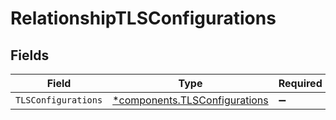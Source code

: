 # RelationshipTLSConfigurations


## Fields

| Field                                                                     | Type                                                                      | Required                                                                  | Description                                                               |
| ------------------------------------------------------------------------- | ------------------------------------------------------------------------- | ------------------------------------------------------------------------- | ------------------------------------------------------------------------- |
| `TLSConfigurations`                                                       | [*components.TLSConfigurations](../../models/shared/tlsconfigurations.md) | :heavy_minus_sign:                                                        | N/A                                                                       |